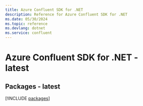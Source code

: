 ```yaml
---
title: Azure Confluent SDK for .NET
description: Reference for Azure Confluent SDK for .NET
ms.date: 05/30/2024
ms.topic: reference
ms.devlang: dotnet
ms.service: confluent
---
```

# Azure Confluent SDK for .NET - latest
## Packages - latest
[!INCLUDE [packages](confluent-index.md)]